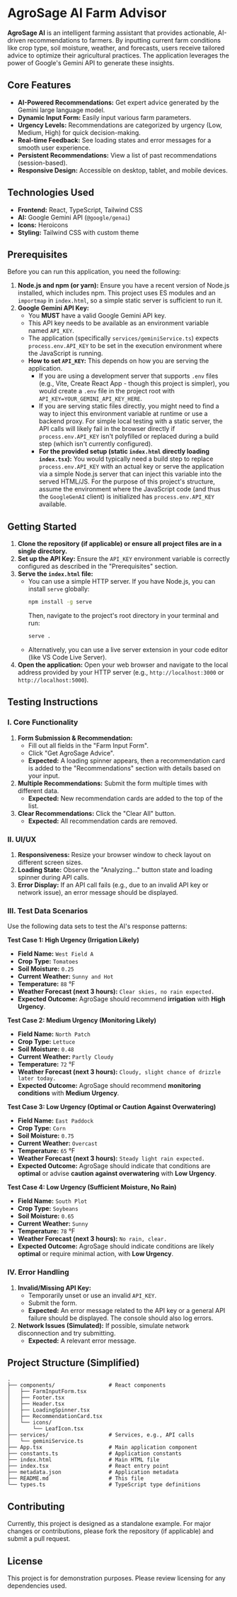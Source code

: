 
# AgroSage AI Farm Advisor

**AgroSage AI** is an intelligent farming assistant that provides actionable, AI-driven recommendations to farmers. By inputting current farm conditions like crop type, soil moisture, weather, and forecasts, users receive tailored advice to optimize their agricultural practices. The application leverages the power of Google's Gemini API to generate these insights.

## Core Features

*   **AI-Powered Recommendations:** Get expert advice generated by the Gemini large language model.
*   **Dynamic Input Form:** Easily input various farm parameters.
*   **Urgency Levels:** Recommendations are categorized by urgency (Low, Medium, High) for quick decision-making.
*   **Real-time Feedback:** See loading states and error messages for a smooth user experience.
*   **Persistent Recommendations:** View a list of past recommendations (session-based).
*   **Responsive Design:** Accessible on desktop, tablet, and mobile devices.

## Technologies Used

*   **Frontend:** React, TypeScript, Tailwind CSS
*   **AI:** Google Gemini API (`@google/genai`)
*   **Icons:** Heroicons
*   **Styling:** Tailwind CSS with custom theme

## Prerequisites

Before you can run this application, you need the following:

1.  **Node.js and npm (or yarn):** Ensure you have a recent version of Node.js installed, which includes npm. This project uses ES modules and an `importmap` in `index.html`, so a simple static server is sufficient to run it.
2.  **Google Gemini API Key:**
    *   You **MUST** have a valid Google Gemini API key.
    *   This API key needs to be available as an environment variable named `API_KEY`.
    *   The application (specifically `services/geminiService.ts`) expects `process.env.API_KEY` to be set in the execution environment where the JavaScript is running.
    *   **How to set `API_KEY`:** This depends on how you are serving the application.
        *   If you are using a development server that supports `.env` files (e.g., Vite, Create React App - though this project is simpler), you would create a `.env` file in the project root with `API_KEY=YOUR_GEMINI_API_KEY_HERE`.
        *   If you are serving static files directly, you might need to find a way to inject this environment variable at runtime or use a backend proxy. For simple local testing with a static server, the API calls will likely fail in the browser directly if `process.env.API_KEY` isn't polyfilled or replaced during a build step (which isn't currently configured).
        *   **For the provided setup (static `index.html` directly loading `index.tsx`):** You would typically need a build step to replace `process.env.API_KEY` with an actual key or serve the application via a simple Node.js server that can inject this variable into the served HTML/JS. For the purpose of this project's structure, assume the environment where the JavaScript code (and thus the `GoogleGenAI` client) is initialized has `process.env.API_KEY` available.

## Getting Started

1.  **Clone the repository (if applicable) or ensure all project files are in a single directory.**
2.  **Set up the API Key:** Ensure the `API_KEY` environment variable is correctly configured as described in the "Prerequisites" section.
3.  **Serve the `index.html` file:**
    *   You can use a simple HTTP server. If you have Node.js, you can install `serve` globally:
        ```bash
        npm install -g serve
        ```
        Then, navigate to the project's root directory in your terminal and run:
        ```bash
        serve .
        ```
    *   Alternatively, you can use a live server extension in your code editor (like VS Code Live Server).
4.  **Open the application:** Open your web browser and navigate to the local address provided by your HTTP server (e.g., `http://localhost:3000` or `http://localhost:5000`).

## Testing Instructions

### I. Core Functionality

1.  **Form Submission & Recommendation:**
    *   Fill out all fields in the "Farm Input Form".
    *   Click "Get AgroSage Advice".
    *   **Expected:** A loading spinner appears, then a recommendation card is added to the "Recommendations" section with details based on your input.
2.  **Multiple Recommendations:** Submit the form multiple times with different data.
    *   **Expected:** New recommendation cards are added to the top of the list.
3.  **Clear Recommendations:** Click the "Clear All" button.
    *   **Expected:** All recommendation cards are removed.

### II. UI/UX

1.  **Responsiveness:** Resize your browser window to check layout on different screen sizes.
2.  **Loading State:** Observe the "Analyzing..." button state and loading spinner during API calls.
3.  **Error Display:** If an API call fails (e.g., due to an invalid API key or network issue), an error message should be displayed.

### III. Test Data Scenarios

Use the following data sets to test the AI's response patterns:

**Test Case 1: High Urgency (Irrigation Likely)**

*   **Field Name:** `West Field A`
*   **Crop Type:** `Tomatoes`
*   **Soil Moisture:** `0.25`
*   **Current Weather:** `Sunny and Hot`
*   **Temperature:** `88` °F
*   **Weather Forecast (next 3 hours):** `Clear skies, no rain expected.`
*   **Expected Outcome:** AgroSage should recommend **irrigation** with **High Urgency**.

**Test Case 2: Medium Urgency (Monitoring Likely)**

*   **Field Name:** `North Patch`
*   **Crop Type:** `Lettuce`
*   **Soil Moisture:** `0.48`
*   **Current Weather:** `Partly Cloudy`
*   **Temperature:** `72` °F
*   **Weather Forecast (next 3 hours):** `Cloudy, slight chance of drizzle later today.`
*   **Expected Outcome:** AgroSage should recommend **monitoring conditions** with **Medium Urgency**.

**Test Case 3: Low Urgency (Optimal or Caution Against Overwatering)**

*   **Field Name:** `East Paddock`
*   **Crop Type:** `Corn`
*   **Soil Moisture:** `0.75`
*   **Current Weather:** `Overcast`
*   **Temperature:** `65` °F
*   **Weather Forecast (next 3 hours):** `Steady light rain expected.`
*   **Expected Outcome:** AgroSage should indicate that conditions are **optimal** or advise **caution against overwatering** with **Low Urgency**.

**Test Case 4: Low Urgency (Sufficient Moisture, No Rain)**

*   **Field Name:** `South Plot`
*   **Crop Type:** `Soybeans`
*   **Soil Moisture:** `0.65`
*   **Current Weather:** `Sunny`
*   **Temperature:** `78` °F
*   **Weather Forecast (next 3 hours):** `No rain, clear.`
*   **Expected Outcome:** AgroSage should indicate conditions are likely **optimal** or require minimal action, with **Low Urgency**.

### IV. Error Handling

1.  **Invalid/Missing API Key:**
    *   Temporarily unset or use an invalid `API_KEY`.
    *   Submit the form.
    *   **Expected:** An error message related to the API key or a general API failure should be displayed. The console should also log errors.
2.  **Network Issues (Simulated):** If possible, simulate network disconnection and try submitting.
    *   **Expected:** A relevant error message.

## Project Structure (Simplified)

```
.
├── components/                 # React components
│   ├── FarmInputForm.tsx
│   ├── Footer.tsx
│   ├── Header.tsx
│   ├── LoadingSpinner.tsx
│   ├── RecommendationCard.tsx
│   └── icons/
│       └── LeafIcon.tsx
├── services/                   # Services, e.g., API calls
│   └── geminiService.ts
├── App.tsx                     # Main application component
├── constants.ts                # Application constants
├── index.html                  # Main HTML file
├── index.tsx                   # React entry point
├── metadata.json               # Application metadata
├── README.md                   # This file
└── types.ts                    # TypeScript type definitions
```

## Contributing

Currently, this project is designed as a standalone example. For major changes or contributions, please fork the repository (if applicable) and submit a pull request.

## License

This project is for demonstration purposes. Please review licensing for any dependencies used.
